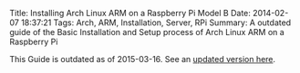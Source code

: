 Title: Installing Arch Linux ARM on a Raspberry Pi Model B
Date: 2014-02-07 18:37:21
Tags: Arch, ARM, Installation, Server, RPi
Summary: A outdated guide of the Basic Installation and Setup process of Arch Linux ARM on a Raspberry Pi


This Guide is outdated as of 2015-03-16. See an [updated version here]({filename}08_installarchbase_v2.md).